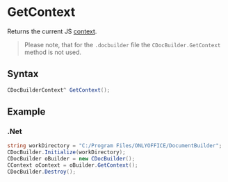 # GetContext

Returns the current JS [context](../CDocBuilderContext/CDocBuilderContext.md).

> Please note, that for the `.docbuilder` file the `CDocBuilder.GetContext` method is not used.

## Syntax

```cs
CDocBuilderContext^ GetContext();
```

## Example

### .Net

``` cs
string workDirectory = "C:/Program Files/ONLYOFFICE/DocumentBuilder";
CDocBuilder.Initialize(workDirectory);
CDocBuilder oBuilder = new CDocBuilder();
CContext oContext = oBuilder.GetContext();
CDocBuilder.Destroy();
```
